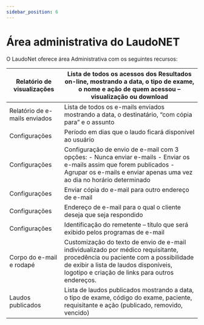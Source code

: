 ```yaml
---
sidebar_position: 6
---
```


# Área administrativa do LaudoNET


O LaudoNet oferece área Administrativa com os seguintes recursos:

| Relatório de visualizações    | Lista de todos os acessos dos Resultados on-line, mostrando a data, o tipo de exame, o nome e ação de quem acessou – visualização ou download                                                                             |
|-------------------------------|---------------------------------------------------------------------------------------------------------------------------------------------------------------------------------------------------------------------------|
| Relatório de e-mails enviados | Lista de todos os e-mails enviados mostrando a data, o destinatário, “com cópia para” e o assunto                                                                                                                         |
| Configurações                 | Período em dias que o laudo ficará disponível ao usuário                                                                                                                                                                  |
| Configurações                 | Configuração de envio de e-mail com 3 opções: - Nunca enviar e-mails - Enviar os e-mails assim que forem publicados - Agrupar os e-mails e enviar apenas uma vez ao dia no horário determinado                            |
| Configurações                 | Enviar cópia do e-mail para outro endereço de e-mail                                                                                                                                                                      |
| Configurações                 | Endereço de e-mail para o qual o cliente deseja que seja respondido                                                                                                                                                       |
| Configurações                 | Identificação do remetente – título que será exibido pelos programas de e-mail                                                                                                                                            |
| Corpo do e-mail e rodapé      | Customização do texto de envio de e-mail individualizado por médico requisitante, procedência ou paciente com a possibilidade de exibir a lista de laudos disponíveis, logotipo e criação de links para outros endereços. |
| Laudos publicados             | Lista de laudos publicados mostrando a data, o tipo de exame, código do exame, paciente, requisitante e ação (publicado, removido, vencido)                                                                               |
